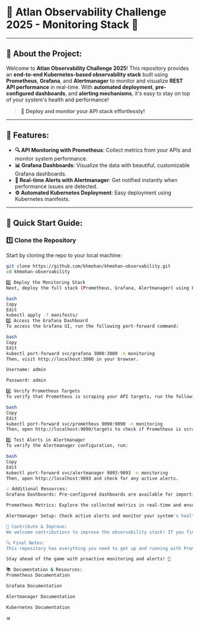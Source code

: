 # 🌟 **Atlan Observability Challenge 2025 - Monitoring Stack 🚀**

---

## **📄 About the Project:**

Welcome to **Atlan Observability Challenge 2025**! This repository provides an **end-to-end Kubernetes-based observability stack** built using **Prometheus**, **Grafana**, and **Alertmanager** to monitor and visualize **REST API performance** in real-time. With **automated deployment**, **pre-configured dashboards**, and **alerting mechanisms**, it's easy to stay on top of your system's health and performance!

> 🚀 **Deploy and monitor your API stack effortlessly!**

---

## **🔧 Features:**

- **🔍 API Monitoring with Prometheus**: Collect metrics from your APIs and monitor system performance.
- **📊 Grafana Dashboards**: Visualize the data with beautiful, customizable Grafana dashboards.
- **🚨 Real-time Alerts with Alertmanager**: Get notified instantly when performance issues are detected.
- **⚙️ Automated Kubernetes Deployment**: Easy deployment using Kubernetes manifests.

---

## **🚀 Quick Start Guide:**

### **1️⃣ Clone the Repository**
Start by cloning the repo to your local machine:

```bash
git clone https://github.com/khmohan/khmohan-observability.git
cd khmohan-observability

2️⃣ Deploy the Monitoring Stack
Next, deploy the full stack (Prometheus, Grafana, Alertmanager) using Kubernetes manifests:

bash
Copy
Edit
kubectl apply -f manifests/
3️⃣ Access the Grafana Dashboard
To access the Grafana UI, run the following port-forward command:

bash
Copy
Edit
kubectl port-forward svc/grafana 3000:3000 -n monitoring
Then, visit http://localhost:3000 in your browser.

Username: admin

Password: admin

4️⃣ Verify Prometheus Targets
To verify that Prometheus is scraping your API targets, run the following:

bash
Copy
Edit
kubectl port-forward svc/prometheus 9090:9090 -n monitoring
Then, open http://localhost:9090/targets to check if Prometheus is scraping your API.

5️⃣ Test Alerts in Alertmanager
To verify the Alertmanager configuration, run:

bash
Copy
Edit
kubectl port-forward svc/alertmanager 9093:9093 -n monitoring
Then, open http://localhost:9093 and check for any active alerts.

💡 Additional Resources:
Grafana Dashboards: Pre-configured dashboards are available for importing into Grafana.

Prometheus Metrics: Explore the collected metrics in real-time and ensure API health.

Alertmanager Setup: Check active alerts and monitor your system's health status.

💬 Contribute & Improve:
We welcome contributions to improve the observability stack! If you find bugs or have suggestions, feel free to fork the repository and create a pull request. Your contributions are highly appreciated!

🔍 Final Notes:
This repository has everything you need to get up and running with Prometheus, Grafana, and Alertmanager to monitor your REST API performance. It's easy to set up, flexible, and ready to be used for any microservices-based infrastructure.

Stay ahead of the game with proactive monitoring and alerts! 🚀

📚 Documentation & Resources:
Prometheus Documentation

Grafana Documentation

Alertmanager Documentation

Kubernetes Documentation

📊
